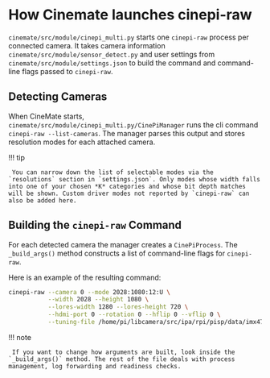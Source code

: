 # How Cinemate launches cinepi-raw

`cinemate/src/module/cinepi_multi.py`  starts one `cinepi-raw` process per connected camera. It takes camera information `cinemate/src/module/sensor_detect.py` and user settings from `cinemate/src/module/settings.json` to build the command and command-line flags passed to `cinepi-raw`.


## Detecting Cameras

When CineMate starts, `cinemate/src/module/cinepi_multi.py/CinePiManager` runs the cli command `cinepi-raw --list-cameras`. The manager parses this output and stores resolution modes for each attached camera.

!!! tip

     You can narrow down the list of selectable modes via the `resolutions` section in `settings.json`. Only modes whose width falls into one of your chosen *K* categories and whose bit depth matches will be shown. Custom driver modes not reported by `cinepi-raw` can also be added here.
    
## Building the `cinepi-raw` Command

For each detected camera the manager creates a `CinePiProcess`. The `_build_args()` method constructs a list of command-line flags for `cinepi-raw`.

Here is an example of the resulting command:

```bash
cinepi-raw --camera 0 --mode 2028:1080:12:U \
           --width 2028 --height 1080 \
           --lores-width 1280 --lores-height 720 \
           --hdmi-port 0 --rotation 0 --hflip 0 --vflip 0 \
           --tuning-file /home/pi/libcamera/src/ipa/rpi/pisp/data/imx477.json
```

!!! note

     If you want to change how arguments are built, look inside the `_build_args()` method. The rest of the file deals with process management, log forwarding and readiness checks.



